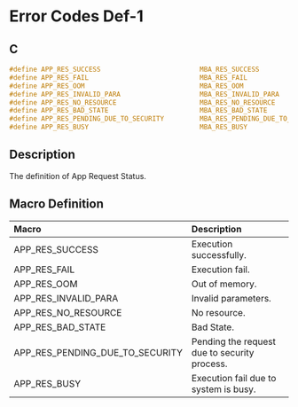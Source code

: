 # Error Codes Def-1

## C

```c
#define APP_RES_SUCCESS                         MBA_RES_SUCCESS
#define APP_RES_FAIL                            MBA_RES_FAIL
#define APP_RES_OOM                             MBA_RES_OOM
#define APP_RES_INVALID_PARA                    MBA_RES_INVALID_PARA
#define APP_RES_NO_RESOURCE                     MBA_RES_NO_RESOURCE
#define APP_RES_BAD_STATE                       MBA_RES_BAD_STATE
#define APP_RES_PENDING_DUE_TO_SECURITY         MBA_RES_PENDING_DUE_TO_SECURITY
#define APP_RES_BUSY                            MBA_RES_BUSY
```

## Description

The definition of App Request Status.

## Macro Definition

|Macro|Description|
|:---|:---|
|APP_RES_SUCCESS|Execution successfully.|
|APP_RES_FAIL|Execution fail.|
|APP_RES_OOM|Out of memory.|
|APP_RES_INVALID_PARA|Invalid parameters.|
|APP_RES_NO_RESOURCE|No resource.|
|APP_RES_BAD_STATE|Bad State.|
|APP_RES_PENDING_DUE_TO_SECURITY|Pending the request due to security process.|
|APP_RES_BUSY|Execution fail due to system is busy.|

